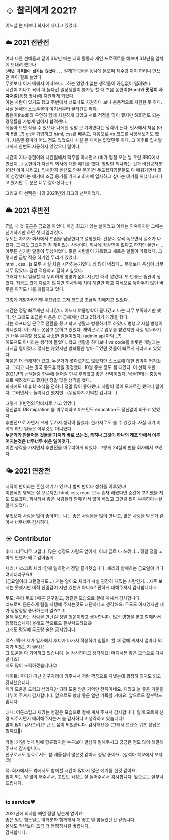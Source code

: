 # ☺️ 찰리에게 2021?

어느날 눈 떠보니 회사에 다니고 있었다.

## ☁️ 2021 전반전

여타 다른 선배들과 같이 3학년 때는 대외 활동과 개인 프로젝트를 해보며 3학년을 알차게 보내려 했으나 <br/> <b>`3학년 과목들이 쉽지는 않았다...`</b> 설계과목들을 동시에 들으며 재수강 까지 하려니 안쓰던 욕이 절로 늘었다. <br/> 무엇보다 이거 배워서 어따쓰나... 하는 영양가 없는 생각들이 끊임없이 밀려왔다.<br/> 시간이 지나고 욕이 더 늘다간 일상생활이 불가능 할 때 즈음 동현이(Hudi)와 <b>멋쟁이 사자처럼</b>(통칭 멋사)에 지원하게 되었다. <br/> 아는 사람이 있기도 했고 주변에서 너도나도 지원하다 보니 충동적으로 지원한 듯 하다. <br/> 사실 올해의 스노우볼이 여기서부터 굴러간듯 하다.<br/>
동현이(hudi)와 우연히 함께 지원하게 되었고 서로 걱정을 많이 했지만 5대1정도 되는 경쟁률을 가볍게 넘어서 합격햇다. <br/> 뒤돌아 보면 작을 수 있으나 나에겐 정말 큰 기회였다는 생각이 든다.
멋사에서 처음 (아마 5월...?) git을 가입하고 html, css를 배우고, 처음으로 vs 코드를 사용해보기도 했다. 처음엔 흥미가 어느 정도 있었으나 사실 큰 재미는 없었던듯 하다. 그 이후로 입사할 때까지 한번도 사용하지 않았으니 말이다.
<br/>

시간이 지나 동현이와 치킨집에서 맥주를 마시면서 (비가 엄청 오는 날 우린 BBQ에서 만났지...) 동현이가 자신의 회사에 대한 얘기를 했다. 평범한 회사라는 것과 비전공자분(이건 아마 체리고), 입사한지 반년도 안된 분(이건 두도겠지?)분들도 다 배워가면서 많이 성장했다는 얘기에 조금 용기를 가지고 회사에 입사하고 싶다는 얘기를 꺼냈다.(지나고 봤지만 두 분은 너무 잘하셨다;;; )

그리고 이 선택은 나의 2021년의 최고의 선택이었다.

## 🌥 2021 후반전

7월, 내 첫 출근은 금요일 이었다. 마침 회고가 있는 날이었고 이제는 익숙하지만 그때는 신기하기만 하던 첫 데일리였다.<br/>
두도는 자기가 회사에서 드립을 담당한다고 설명했다. 긴장이 살짝 녹으면서 실소가 나왔다. 그 때도 그랬지만 참 재미있는 사람이다. 회사에 정상인이 없다고 하지만 본인ㄷ... 아무튼 신기한 일들이 투성이었다. 좋은 사람들이 가득했고 새로운 일들이 가득했다. 그렇지만 금방 적응 하기엔 무리가 있었다.<br/> html , css , js 모두 사실 처음 시작하는거였다. 꽤 많이 벅찼다... 무엇보다 욕심이 너무너무 많았다. 금방 적응하고 잘하고 싶었다. <br/> 그러다 보니 일을할 때 무리하게 영양가 없이 시간만 때려 넣었다. 또 안좋은 습관이 생겼다. 지금도 크게 다르지 않지만 회사일에 치여 해결만 하고 지식으로 쌓아두지 않던 버릇은 아직도 나를 괴롭히고 있다. <br/>

그렇게 개발자라기엔 부끄럽고 그저 코드랑 조금씩 친해지고 있었다. <br/>

시간은 정말 빠르게만 지나갔다. 어느새 여름방학이 끝나갔고 나는 너무 부족하기만 했다. 안 그래도 조급한 마음은 더 급해져만 갔고 2학기가 개강을 했다. <br/>나는 하프타임 근무로 전환을 했고 학교 생활과 병행하기로 하였다. 병행..? 사실 병행이 아니었다. 이도저도 못잡고 못하고 있었다. 재택근무로 업무를 받았지만 사실 업무라기엔 너무 부족할 정도로 사소한 일들이었다. (admin api 파악...?) <br/> 이도저도 아니라는 생각이 들었다. 학교 생활을 하다보니 vs code를 비롯한 개발과는 다시금 멀어졌다. 많지는 않았지만 방학동안 쌓아 두었던 것들이 빠르게 사라지고 있었다.<br/> 마음은 더 급해져만 갔고, 누군가가 쫓아오지도 않았지만 스스로에 대한 압박이 커져갔다. 그리고 나는 결국 중도휴학을 결정했다. 10월 중순 정도 될 때였다.
이 선택 또한 2021년의 선택들중 한손에 들어갈 만큼 후회없고 좋은 선택이었다. 남들한테는 충동적으로 때려쳤다고 했지만 정말 많은 생각을 했다.<br/>
회사에도 내 휴학 소식을 전하니 정말 많이 좋아했다. 사람이 많이 모자르긴 했으니 말이다. 그러면서도 놀리시긴 했지만...(무덤까지 기억할 겁니다...)

그렇게 후반전의 막바지로 가고 있었다.<br/>
정신없이 DB migration 을 마무리하고 어드민도 education도 정신없이 바꾸고 있었다.<br/>
후반전으로 가면서 크게 두가지 생각이 들었다. 한가지로도 볼 수 있겠다. 사실 내가 어려워 하던 일들은 아무것도 아니었다.<br/>
<b>누군가가 만들어둔 것들을 가져와 바로 쓰는것, 특히나 그것이 하나의 레포 안에서 이루어지는것은 너무너무 쉬운 일이엇다.</b><br/> 이런 생각을 가지면서 후반전을 마무리하게 되었다. 그렇게 24살의 반을 회사에서 보냈다.

## 🌤 2021 연장전

시작이 반이라는 흔한 얘기가 있으니 벌써 반이나 성취를 이루었다!<br/> 이론적인 영역은 잘 모르지만 html, css, react 모두 혼자 배웠다면 중간에 포기했을 지도 모르겠다. 회사라서 좋은 사람들과 함께 라서 많이 배웠고 그만큼 많이 부족하다는걸 알게 되었다.

무엇보다 사람을 많이 좋아하는 나는 좋은 사람들을 많이 만나고, 많은 사랑을 받은거 같아서 너무너무 감사하다.<br/>

## ☀️ Contributor

후디: 너무너무 고맙다. 많은 성장도 사람도 얻어서, 어찌 글로 다 쓰겠니... 정말 정말 고마워 언젠가 배로 갚아줄게.<br/>

체리: 마스코트 체리! 함께 일하면서 정말 즐거웟습니다. 체리와 함께하는 금요일이 기다려지더라구요!! <br/>(금요일이라 그런걸지도...) 저는 알아요 체리가 사실 굉장히 재밌는 사람인거... 자주 보지는 못했지만 내적 친밀감이 저만 있는거 아니죠? 편하게 대해주셔서 감사합니다☺️

두도: 우리 뚜또!! 때론 친구같고, 형같은 모습으로 곁에 계셔서 감사합니다.<br/> 리드로써 든든하게 팀을 지탱해 주시는것도 대단하다고 생각해요. 두도도 아시겠지만 제가 정말정말 좋아하는거 알죠? ㅎ <br/> 올해 두도라는 사람을 만난걸 정말 행운이라고 생각합니다. 많은 영향을 받고 함께라서 행복했습니다! 올해도 앞으로도 잘부탁드려요😆<br/> 그래도 평일에 두도랑 술은 금지입니다.


맥스: 맥스! 제가 입사해서 후디가 나가서 적응하기 힘들어 할 때 곁에 계셔서 얼마나 의지가 되었는지 몰라요.<br/> 그 도움들 다 기억하고 있습니다. 늘 감사하다고 생각해요! 어디서든 좋은 모습으로 다시 만나죠! <br/>저도 많이 노력하겠습니다😊

케이트: 후디가 떠난 친구자리에 와주셔서 저랑 짝꿍으로 지냈는데 굉장히 의지도 되고 감사했습니다.<br/> 제가 도움을 드리고 싶었지만 되려 도움 받은 기억만 잔뜩이네요. 재밌고 늘 좋은 기운을 나누어 주셔서 감사합니다. 앞으로도 항상 좋은 일만 가득할 거에요. 앞으로도 잘부탁드립니다.

대니: 어른스럽고 재밌는 형같은 모습으로 곁에 계셔 주셔서 감사합니다. 알게 모르게 신경 써주시면서 배려해주시는거 늘 감사하다고 생각하고 있습니다! <br/>많이 많이 감사드려요! 큰 도움이 되었습니다. 감사해요😄 (그래서 넌센스 퀴즈 정답은 뭘까요🧐)

카일: 카일! 늦게 팀에 합류했지만 누구보다 열심히 일해주시고 궁금한 점도 많이 해결해 주셔서 감사합니다.<br/>
친구로서도 동료로서도 참 배울점이 많은것 같아서 정말 좋아요. (상석아 학교에서 보자😉)

잭: 회사에서도 밖에서도 함께할 시간이 많아서 많은 얘기를 한것 같아요.<br/> 힘이 되는 말 많이 해주셔서, 고민도 걱정도 잘 들어주셔서 감사합니다. 앞으로도 잘부탁드립니다.<br/><br/>

### to service❤️ <br/>

2021년에 회사를 빼면 정말 남는게 없어요! <br/>
좋은 일도 힘든일도 여러분과 함께해서 더 좋고 덜 힘들었던것 같습니다.<br/>
올해도 작년보다 조금 더 행복하시길 바랍니다. <br/>
감사합니다.
